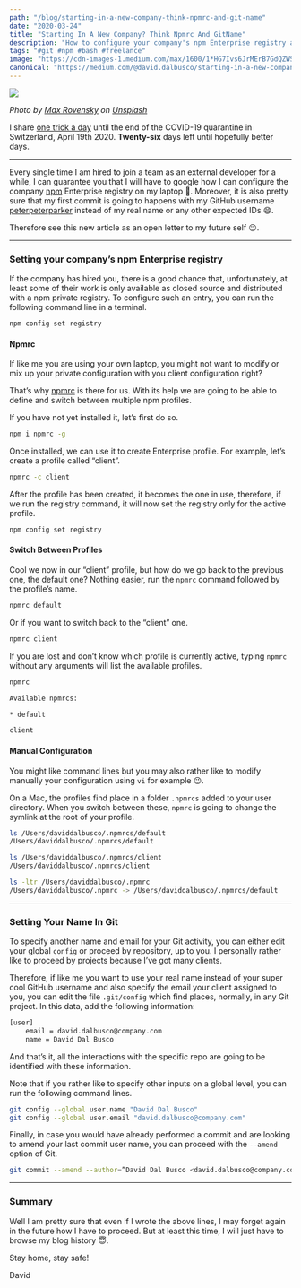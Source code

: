 ```yaml
---
path: "/blog/starting-in-a-new-company-think-npmrc-and-git-name"
date: "2020-03-24"
title: "Starting In A New Company? Think Npmrc And GitName"
description: "How to configure your company's npm Enterprise registry and provide your name for Git interactions"
tags: "#git #npm #bash #freelance"
image: "https://cdn-images-1.medium.com/max/1600/1*HG7Ivs6JrMErB7GdQZWSog.png"
canonical: "https://medium.com/@david.dalbusco/starting-in-a-new-company-think-npmrc-and-git-name-ebf44f71e498"
---
```


![](https://cdn-images-1.medium.com/max/1600/1*HG7Ivs6JrMErB7GdQZWSog.png)

*Photo by [Max Rovensky](https://unsplash.com/@fivepointseven?utm_source=unsplash&utm_medium=referral&utm_content=creditCopyText) on [Unsplash](https://unsplash.com/s/photos/free?utm_source=unsplash&utm_medium=referral&utm_content=creditCopyText)*

I share [one trick a day](https://daviddalbusco.com/blog/how-to-call-the-service-worker-from-the-web-app-context) until the end of the COVID-19 quarantine in Switzerland, April 19th 2020. **Twenty-six** days left until hopefully better days.

*****

Every single time I am hired to join a team as an external developer for a while, I can guarantee you that I will have to google how I can configure the company [npm](https://www.npmjs.com) Enterprise registry on my laptop 🙈. Moreover, it is also pretty sure that my first commit is going to happens with my GitHub username [peterpeterparker](https://github.com/peterpeterparker) instead of my real name or any other expected IDs 😄.

Therefore see this new article as an open letter to my future self 😉.

*****

### Setting your company’s npm Enterprise registry

If the company has hired you, there is a good chance that, unfortunately, at least some of their work is only available as closed source and distributed with a npm private registry. To configure such an entry, you can run the following command line in a terminal.

```bash
npm config set registry
``` 

#### Npmrc

If like me you are using your own laptop, you might not want to modify or mix up your private configuration with you client configuration right?

That’s why [npmrc](https://docs.npmjs.com/configuring-npm/npmrc.html) is there for us. With its help we are going to be able to define and switch between multiple npm profiles.

If you have not yet installed it, let’s first do so.

```bash
npm i npmrc -g
```

Once installed, we can use it to create Enterprise profile. For example, let’s create a profile called “client”.

```bash
npmrc -c client
```

After the profile has been created, it becomes the one in use, therefore, if we run the registry command, it will now set the registry only for the active profile.

```bash
npm config set registry 
```

#### Switch Between Profiles

Cool we now in our “client” profile, but how do we go back to the previous one, the default one? Nothing easier, run the `npmrc` command followed by the profile’s name.

```bash
npmrc default
```

Or if you want to switch back to the “client” one.

```bash
npmrc client
```

If you are lost and don’t know which profile is currently active, typing `npmrc` without any arguments will list the available profiles.

```bash
npmrc

Available npmrcs:

* default

client
```

#### Manual Configuration

You might like command lines but you may also rather like to modify manually your configuration using `vi` for example 😉.

On a Mac, the profiles find place in a folder `.npmrcs` added to your user directory. When you switch between these, `npmrc` is going to change the symlink at the root of your profile.

```bash
ls /Users/daviddalbusco/.npmrcs/default
/Users/daviddalbusco/.npmrcs/default

ls /Users/daviddalbusco/.npmrcs/client
/Users/daviddalbusco/.npmrcs/client

ls -ltr /Users/daviddalbusco/.npmrc
/Users/daviddalbusco/.npmrc -> /Users/daviddalbusco/.npmrcs/default
```

*****

### Setting Your Name In Git

To specify another name and email for your Git activity, you can either edit your global `config` or proceed by repository, up to you. I personally rather like to proceed by projects because I’ve got many clients.

Therefore, if like me you want to use your real name instead of your super cool GitHub username and also specify the email your client assigned to you, you can edit the file `.git/config` which find places, normally, in any Git project. In this data, add the following information:

```bash
[user]
    email = david.dalbusco@company.com
    name = David Dal Busco
```

And that’s it, all the interactions with the specific repo are going to be identified with these information.

Note that if you rather like to specify other inputs on a global level, you can run the following command lines.

```bash
git config --global user.name "David Dal Busco"
git config --global user.email "david.dalbusco@company.com"
```

Finally, in case you would have already performed a commit and are looking to amend your last commit user name, you can proceed with the `--amend` option of Git.

```bash
git commit --amend --author=”David Dal Busco <david.dalbusco@company.com>”
```

*****

### Summary

Well I am pretty sure that even if I wrote the above lines, I may forget again in the future how I have to proceed. But at least this time, I will just have to browse my blog history 😇.

Stay home, stay safe!

David
